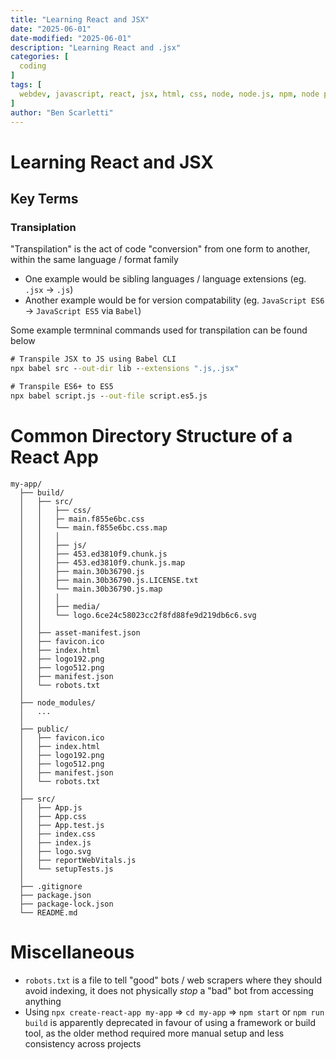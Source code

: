 ```yaml
---
title: "Learning React and JSX"
date: "2025-06-01"
date-modified: "2025-06-01"
description: "Learning React and .jsx"
categories: [
  coding
]
tags: [
  webdev, javascript, react, jsx, html, css, node, node.js, npm, node package manager, node version manager, nvm, transpile, transpilation
]
author: "Ben Scarletti"
---
```


# Learning React and JSX

## Key Terms

### Transiplation
"Transpilation" is the act of code "conversion" from one form to another, within the same language / format family
- One example would be sibling languages / language extensions (eg. `.jsx` → `.js`) 
- Another example would be for version compatability (eg. `JavaScript ES6` → `JavaScript ES5` via `Babel`)

Some example termninal commands used for transpilation can be found below
```cmd
# Transpile JSX to JS using Babel CLI
npx babel src --out-dir lib --extensions ".js,.jsx"

# Transpile ES6+ to ES5
npx babel script.js --out-file script.es5.js
```



# Common Directory Structure of a React App

```text
my-app/
  ├── build/
  │   ├── src/
  │   │   ├── css/
  │   │   ├─ main.f855e6bc.css
  │   │   └── main.f855e6bc.css.map
  │   │   │
  │   │   ├── js/
  │   │   ├── 453.ed3810f9.chunk.js
  │   │   ├── 453.ed3810f9.chunk.js.map
  │   │   ├── main.30b36790.js
  │   │   ├── main.30b36790.js.LICENSE.txt
  │   │   └── main.30b36790.js.map
  │   │   │
  │   │   ├── media/
  │   │   └── logo.6ce24c58023cc2f8fd88fe9d219db6c6.svg
  │   │
  │   ├── asset-manifest.json
  │   ├── favicon.ico
  │   ├── index.html
  │   ├── logo192.png
  │   ├── logo512.png
  │   ├── manifest.json
  │   └── robots.txt
  │
  ├── node_modules/
  │   ...
  │
  ├── public/
  │   ├── favicon.ico
  │   ├── index.html
  │   ├── logo192.png
  │   ├── logo512.png
  │   ├── manifest.json
  │   └── robots.txt
  │
  ├── src/
  │   ├── App.js
  │   ├── App.css
  │   ├── App.test.js
  │   ├── index.css
  │   ├── index.js
  │   ├── logo.svg
  │   ├── reportWebVitals.js
  │   └── setupTests.js
  │
  ├── .gitignore
  ├── package.json
  ├── package-lock.json
  └── README.md
```

# Miscellaneous
- `robots.txt` is a file to tell "good" bots / web scrapers where they should avoid indexing, it does not physically *stop* a "bad" bot from accessing anything
- Using `npx create-react-app my-app` ⇒ `cd my-app` ⇒ `npm start` or `npm run build` is apparently deprecated in favour of using a framework or build tool, as the older method required more manual setup and less consistency across projects